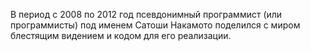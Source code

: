 В период с 2008 по 2012 год псевдонимный программист (или программисты) под именем Сатоши Накамото поделился с миром блестящим видением и кодом для его реализации.
